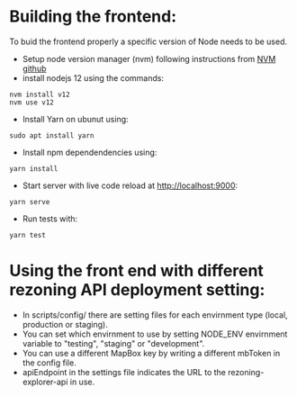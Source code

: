 # Building the frontend:

To buid the frontend properly a specific version of Node needs to be used.

- Setup node version manager (nvm) following instructions from [NVM github](https://github.com/nvm-sh/nvm)
- install nodejs 12 using the commands:
```
nvm install v12
nvm use v12
```
- Install Yarn on ubunut using:
```
sudo apt install yarn
```
- Install npm dependendencies using:

```
yarn install
```
- Start server with live code reload at [http://localhost:9000](http://localhost:9000):
```
yarn serve
```
- Run tests with:
```
yarn test
```

# Using the front end with different rezoning API deployment setting: 

- In scripts/config/ there are setting files for each envirnment type (local, production or staging).
- You can set which envirnment to use by setting NODE_ENV envirnment variable to "testing", "staging" or "development". 
- You can use a different MapBox key by writing a different mbToken in the config file.
- apiEndpoint in the settings file indicates the URL to the rezoning-explorer-api in use.